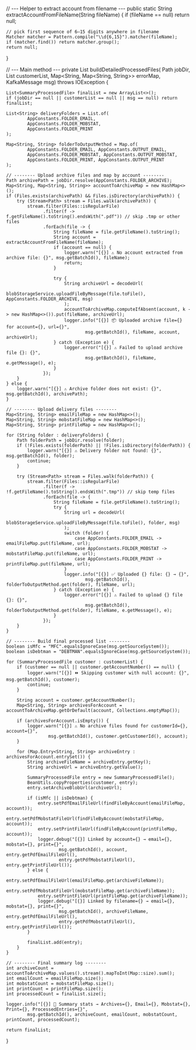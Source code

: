 // --- Helper to extract account from filename ---
public static String extractAccountFromFileName(String fileName) {
    if (fileName == null) return null;

    // pick first sequence of 6–15 digits anywhere in filename
    Matcher matcher = Pattern.compile("\\d{6,15}").matcher(fileName);
    if (matcher.find()) return matcher.group();
    return null;
}

// --- Main method ---
private List<SummaryProcessedFile> buildDetailedProcessedFiles(
        Path jobDir,
        List<SummaryProcessedFile> customerList,
        Map<String, Map<String, String>> errorMap,
        KafkaMessage msg) throws IOException {

    List<SummaryProcessedFile> finalList = new ArrayList<>();
    if (jobDir == null || customerList == null || msg == null) return finalList;

    List<String> deliveryFolders = List.of(
            AppConstants.FOLDER_EMAIL,
            AppConstants.FOLDER_MOBSTAT,
            AppConstants.FOLDER_PRINT
    );

    Map<String, String> folderToOutputMethod = Map.of(
            AppConstants.FOLDER_EMAIL, AppConstants.OUTPUT_EMAIL,
            AppConstants.FOLDER_MOBSTAT, AppConstants.OUTPUT_MOBSTAT,
            AppConstants.FOLDER_PRINT, AppConstants.OUTPUT_PRINT
    );

    // -------- Upload archive files and map by account --------
    Path archivePath = jobDir.resolve(AppConstants.FOLDER_ARCHIVE);
    Map<String, Map<String, String>> accountToArchiveMap = new HashMap<>();
    if (Files.exists(archivePath) && Files.isDirectory(archivePath)) {
        try (Stream<Path> stream = Files.walk(archivePath)) {
            stream.filter(Files::isRegularFile)
                  .filter(f -> f.getFileName().toString().endsWith(".pdf")) // skip .tmp or other files
                  .forEach(file -> {
                      String fileName = file.getFileName().toString();
                      String account = extractAccountFromFileName(fileName);
                      if (account == null) {
                          logger.warn("[{}] ⚠️ No account extracted from archive file: {}", msg.getBatchId(), fileName);
                          return;
                      }

                      try {
                          String archiveUrl = decodeUrl(
                                  blobStorageService.uploadFileByMessage(file.toFile(), AppConstants.FOLDER_ARCHIVE, msg)
                          );
                          accountToArchiveMap.computeIfAbsent(account, k -> new HashMap<>()).put(fileName, archiveUrl);
                          logger.info("[{}] 📦 Uploaded archive file={} for account={}, url={}",
                                  msg.getBatchId(), fileName, account, archiveUrl);
                      } catch (Exception e) {
                          logger.error("[{}] ⚠️ Failed to upload archive file {}: {}",
                                  msg.getBatchId(), fileName, e.getMessage(), e);
                      }
                  });
        }
    } else {
        logger.warn("[{}] ⚠️ Archive folder does not exist: {}", msg.getBatchId(), archivePath);
    }

    // -------- Upload delivery files --------
    Map<String, String> emailFileMap = new HashMap<>();
    Map<String, String> mobstatFileMap = new HashMap<>();
    Map<String, String> printFileMap = new HashMap<>();

    for (String folder : deliveryFolders) {
        Path folderPath = jobDir.resolve(folder);
        if (!Files.exists(folderPath) || !Files.isDirectory(folderPath)) {
            logger.warn("[{}] ⚠️ Delivery folder not found: {}", msg.getBatchId(), folder);
            continue;
        }

        try (Stream<Path> stream = Files.walk(folderPath)) {
            stream.filter(Files::isRegularFile)
                  .filter(f -> !f.getFileName().toString().endsWith(".tmp")) // skip temp files
                  .forEach(file -> {
                      String fileName = file.getFileName().toString();
                      try {
                          String url = decodeUrl(
                                  blobStorageService.uploadFileByMessage(file.toFile(), folder, msg)
                          );
                          switch (folder) {
                              case AppConstants.FOLDER_EMAIL -> emailFileMap.put(fileName, url);
                              case AppConstants.FOLDER_MOBSTAT -> mobstatFileMap.put(fileName, url);
                              case AppConstants.FOLDER_PRINT -> printFileMap.put(fileName, url);
                          }
                          logger.info("[{}] ✅ Uploaded {} file: {} → {}",
                                  msg.getBatchId(), folderToOutputMethod.get(folder), fileName, url);
                      } catch (Exception e) {
                          logger.error("[{}] ⚠️ Failed to upload {} file {}: {}",
                                  msg.getBatchId(), folderToOutputMethod.get(folder), fileName, e.getMessage(), e);
                      }
                  });
        }
    }

    // -------- Build final processed list --------
    boolean isMfc = "MFC".equalsIgnoreCase(msg.getSourceSystem());
    boolean isDebtman = "DEBTMAN".equalsIgnoreCase(msg.getSourceSystem());

    for (SummaryProcessedFile customer : customerList) {
        if (customer == null || customer.getAccountNumber() == null) {
            logger.warn("[{}] ⏩ Skipping customer with null account: {}", msg.getBatchId(), customer);
            continue;
        }

        String account = customer.getAccountNumber();
        Map<String, String> archivesForAccount = accountToArchiveMap.getOrDefault(account, Collections.emptyMap());

        if (archivesForAccount.isEmpty()) {
            logger.warn("[{}] ⚠️ No archive files found for customerId={}, account={}",
                    msg.getBatchId(), customer.getCustomerId(), account);
        }

        for (Map.Entry<String, String> archiveEntry : archivesForAccount.entrySet()) {
            String archiveFileName = archiveEntry.getKey();
            String archiveUrl = archiveEntry.getValue();

            SummaryProcessedFile entry = new SummaryProcessedFile();
            BeanUtils.copyProperties(customer, entry);
            entry.setArchiveBlobUrl(archiveUrl);

            if (isMfc || isDebtman) {
                entry.setPdfEmailFileUrl(findFileByAccount(emailFileMap, account));
                entry.setPdfMobstatFileUrl(findFileByAccount(mobstatFileMap, account));
                entry.setPrintFileUrl(findFileByAccount(printFileMap, account));
                logger.debug("[{}] Linked by account={} → email={}, mobstat={}, print={}",
                        msg.getBatchId(), account, entry.getPdfEmailFileUrl(),
                        entry.getPdfMobstatFileUrl(), entry.getPrintFileUrl());
            } else {
                entry.setPdfEmailFileUrl(emailFileMap.get(archiveFileName));
                entry.setPdfMobstatFileUrl(mobstatFileMap.get(archiveFileName));
                entry.setPrintFileUrl(printFileMap.get(archiveFileName));
                logger.debug("[{}] Linked by filename={} → email={}, mobstat={}, print={}",
                        msg.getBatchId(), archiveFileName, entry.getPdfEmailFileUrl(),
                        entry.getPdfMobstatFileUrl(), entry.getPrintFileUrl());
            }

            finalList.add(entry);
        }
    }

    // -------- Final summary log --------
    int archiveCount = accountToArchiveMap.values().stream().mapToInt(Map::size).sum();
    int emailCount = emailFileMap.size();
    int mobstatCount = mobstatFileMap.size();
    int printCount = printFileMap.size();
    int processedCount = finalList.size();

    logger.info("[{}] 📝 Summary stats → Archives={}, Email={}, Mobstat={}, Print={}, ProcessedEntries={}",
            msg.getBatchId(), archiveCount, emailCount, mobstatCount, printCount, processedCount);

    return finalList;
}

